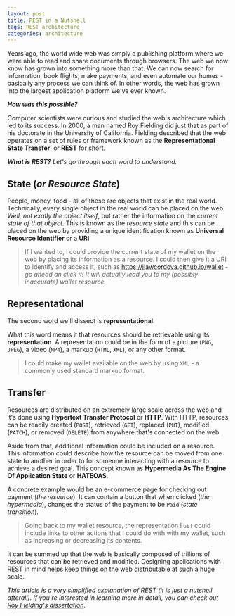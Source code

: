 ```yaml
---
layout: post
title: REST in a Nutshell
tags: REST architecture
categories: architecture
---
```


Years ago, the world wide web was simply a publishing platform where we were able to read and share documents through browsers. The web we now know has grown into something more than that. We can now search for information, book flights, make payments, and even automate our homes - basically any process we can think of. In other words, the web has grown into the largest application platform we've ever known.

_**How was this possible?**_

Computer scientists were curious and studied the web's architecture which led to its success. In 2000, a man named Roy Fielding did just that as part of his doctorate in the University of California. Fielding described that the web operates on a set of rules or framework known as the **Representational State Transfer**, or **REST** for short.

_**What is REST?**_
_Let's go through each word to understand._

## State (_or Resource State_)

People, money, food - all of these are objects that exist in the real world. Technically, every single object in the real world can be placed on the web. _Well, not exatly the object itself_, but rather the information on the _current state of that object_. This is known as the *resource state* and this can be  placed on the web by providing a unique identification known as **Universal Resource Identifier** or a **URI**

> If I wanted to, I could provide the current state of my wallet on the web by placing its information as a resource.  I could then give it a URI to identify and access it, such as https://jlawcordova.github.io/wallet - _go ahead an click it! It will actually lead you to my (possibly inaccurate) wallet resource._

## Representational
The second word we'll dissect is **representational**.

What this word means it that resources should be retrievable using its **representation**. A representation could be in the form of a picture (`PNG`, `JPEG`), a video (`MP4`), a markup (`HTML`, `XML`), or any other format.

> I could make my wallet available on the web by using `XML` - a commonly used standard markup format.

## Transfer
Resources are distributed on an extremely large scale across the web and it's done using **Hypertext Transfer Protocol** or **HTTP**. With HTTP, resources can be readily created (`POST`), retrieved (`GET`), replaced (`PUT`), modified (`PATCH`), or removed (`DELETE`) from anywhere that's connected on the web.

Aside from that, additional information could be included on a resource. This information could describe how the resource can be moved from one state to another in order to for someone interacting with a resource to achieve a desired goal. This concept known as **Hypermedia As The Engine Of Application State** or **HATEOAS**.

A concrete example would be an e-commerce page for checking out payment (_the resource_). It can contain a button that when clicked (_the hypermedia_), changes the status of the payment to be `Paid` (_state transition_).

> Going back to my wallet resource, the representation I `GET` could include links to other actions that I could do with with my wallet, such as increasing or decreasing its contents.

It can be summed up that the web is basically composed of trillions of resources that can be retrieved and modified. Designing applications with REST in mind helps keep things on the web distributable at such a huge scale. 

_This article is a very simplified explanation of REST (it is just a nutshell afterall). If you're interested in learning more in detail, you can check out [Roy Fielding's dissertation](https://www.ics.uci.edu/~fielding/pubs/dissertation/top.htm)._
